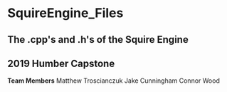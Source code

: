 # SquireEngine_Files
## The .cpp's and .h's of the Squire Engine 
## 2019 Humber Capstone
**Team Members**
Matthew Troscianczuk
Jake Cunningham
Connor Wood
